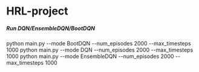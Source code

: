 # HRL-project

##### Run DQN/EnsembleDQN/BootDQN
python main.py --mode BootDQN --num_episodes 2000 --max_timesteps 1000
python main.py --mode DQN --num_episodes 2000 --max_timesteps 1000
python main.py --mode EnsembleDQN --num_episodes 2000 --max_timesteps 1000
